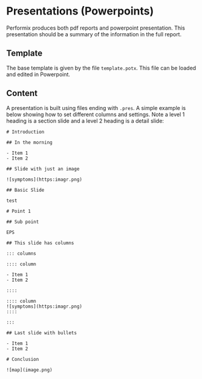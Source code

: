 # Presentations (Powerpoints)

Performix produces both pdf reports and powerpoint presentation. This presentation should be a summary of the information in the full report.

## Template

The base template is given by the file `template.potx`. This file can be loaded and edited in Powerpoint.

## Content

A presentation is built using files ending with `.pres`. A simple example is below showing how to set different columns and settings. Note a level 1 heading is a section slide and a level 2 heading is a detail slide:

    # Introduction

    ## In the morning

    - Item 1
    - Item 2

    ## Slide with just an image

    ![symptoms](https:imagr.png)

    ## Basic Slide

    test

    # Point 1

    ## Sub point

    EPS

    ## This slide has columns

    ::: columns

    :::: column

    - Item 1
    - Item 2

    ::::

    :::: column
    ![symptoms](https:imagr.png)
    ::::

    :::

    ## Last slide with bullets

    - Item 1
    - Item 2

    # Conclusion

    ![map](image.png)
